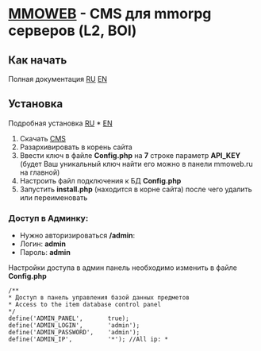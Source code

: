 [MMOWEB](https://mmoweb.ru/) - CMS для mmorpg серверов (L2, BOI)
==================================================
Как начать
---------------------------
Полная документация [RU](https://docs.mmoweb.ru/v/ru/) [EN](https://docs.mmoweb.ru/v/en/)

Установка
---------------------------
Подробная установка [RU](https://docs.mmoweb.ru/v/ru/nachalo-rabot/ustanovka-cms) * [EN](https://docs.mmoweb.ru/v/en/quick-start-guide/cms-setup)

1. Скачать [CMS](https://github.com/demortx/mmoweb4-clinet/archive/master.zip)
2. Разархивировать в корень сайта
3. Ввести ключ в файле **Сonfig.php** на **7** строке параметр **API_KEY** (будет Ваш уникальный ключ найти его можно в панели mmoweb.ru на главной)
4. Настроить файл подключения к БД **Сonfig.php**
5. Запустить **install.php** (находится в корне сайта) после чего удалить или переименовать


### Доступ в Админку:
- Нужно авторизироваться **/admin**:
- Логин: **admin**
- Пароль: **admin**

Настройки доступа в админ панель необходимо изменить в файле **Config.php**

	/**
	* Доступ в панель управления базой данных предметов
	* Access to the item database control panel
	*/
	define('ADMIN_PANEL',       true);
	define('ADMIN_LOGIN',       'admin');
	define('ADMIN_PASSWORD',    'admin');
	define('ADMIN_IP',          '*'); //All ip: *
